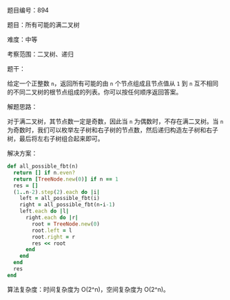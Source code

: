 题目编号：894

题目：所有可能的满二叉树

难度：中等

考察范围：二叉树、递归

题干：

给定一个正整数 `n`，返回所有可能的由 `n` 个节点组成且节点值从 `1` 到 `n` 互不相同的不同二叉树的根节点组成的列表。你可以按任何顺序返回答案。

解题思路：

对于满二叉树，其节点数一定是奇数，因此当 `n` 为偶数时，不存在满二叉树。当 `n` 为奇数时，我们可以枚举左子树和右子树的节点数，然后递归构造左子树和右子树，最后将左右子树组合起来即可。

解决方案：

```ruby
def all_possible_fbt(n)
  return [] if n.even?
  return [TreeNode.new(0)] if n == 1
  res = []
  (1..n-2).step(2).each do |i|
    left = all_possible_fbt(i)
    right = all_possible_fbt(n-i-1)
    left.each do |l|
      right.each do |r|
        root = TreeNode.new(0)
        root.left = l
        root.right = r
        res << root
      end
    end
  end
  res
end
```

算法复杂度：时间复杂度为 O(2^n)，空间复杂度为 O(2^n)。